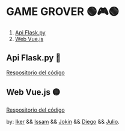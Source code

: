 # GAME GROVER 🟢🎮🟢
1. [Api Flask.py](#api-flask.py) 
2. [Web Vue.js](#web-vue.js)

## Api Flask.py 🐍
[Respositorio del código](https://github.com/Reto-Tienda-Online/api_flask)
## Web Vue.js 🟡 
[Respositorio del código](https://github.com/Reto-Tienda-Online/tiendaOnline)


by: [Iker](https://github.com//thenetbeangang) && [Issam](https://github.com/issam-nz) && [Jokin](https://github.com//jokinnn) && [Diego](https://github.com/DiegoP2001) && [Julio](https://github.com/danjuaz).

